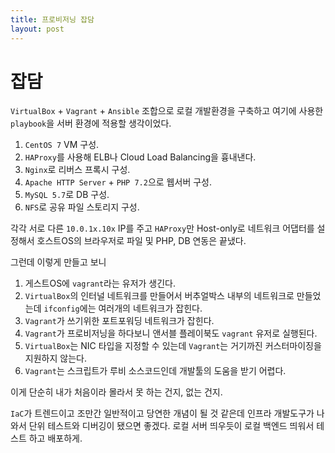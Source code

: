 ```yaml
---
title: 프로비저닝 잡담
layout: post
---
```


# 잡담

`VirtualBox` + `Vagrant` + `Ansible` 조합으로 로컬 개발환경을 구축하고 여기에 사용한 `playbook`을 서버 환경에 적용할 생각이었다.

1. `CentOS 7` VM 구성.
1. `HAProxy`를 사용해 ELB나 Cloud Load Balancing을 흉내낸다.
1. `Nginx`로 리버스 프록시 구성.
1. `Apache HTTP Server` + `PHP 7.2`으로 웹서버 구성.
1. `MySQL 5.7`로 DB 구성.
1. `NFS`로 공유 파일 스토리지 구성.

각각 서로 다른 `10.0.1x.10x` IP를 주고 `HAProxy`만 Host-only로 네트워크 어댑터를 설정해서 호스트OS의 브라우저로 파일 및 PHP, DB 연동은 끝냈다.

그런데 이렇게 만들고 보니

1. 게스트OS에 `vagrant`라는 유저가 생긴다.
1. `VirtualBox`의 인터널 네트워크를 만들어서 버추얼박스 내부의 네트워크로 만들었는데 `ifconfig`에는 여러개의 네트워크가 잡힌다.
1. `Vagrant`가 쓰기위한 포트포워딩 네트워크가 잡힌다.
1. `Vagrant`가 프로비저닝을 하다보니 앤서블 플레이북도 `vagrant` 유저로 실행된다.
1. `VirtualBox`는 NIC 타입을 지정할 수 있는데 `Vagrant`는 거기까진 커스터마이징을 지원하지 않는다.
1. `Vagrant`는 스크립트가 루비 소스코드인데 개발툴의 도움을 받기 어렵다.

이게 단순히 내가 처음이라 몰라서 못 하는 건지, 없는 건지.

`IaC`가 트렌드이고 조만간 일반적이고 당연한 개념이 될 것 같은데 인프라 개발도구가 나와서 단위 테스트와 디버깅이 됐으면 좋겠다.
로컬 서버 띄우듯이 로컬 백엔드 띄워서 테스트 하고 배포하게.
